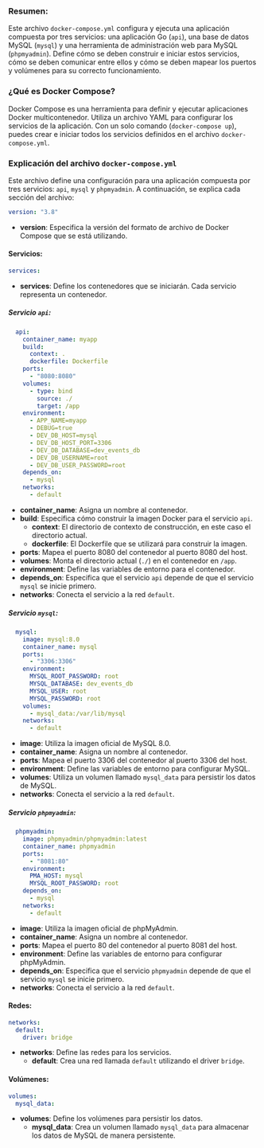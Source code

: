 ### Resumen:

Este archivo `docker-compose.yml` configura y ejecuta una aplicación compuesta por tres servicios: una aplicación Go (`api`), una base de datos MySQL (`mysql`) y una herramienta de administración web para MySQL (`phpmyadmin`). Define cómo se deben construir e iniciar estos servicios, cómo se deben comunicar entre ellos y cómo se deben mapear los puertos y volúmenes para su correcto funcionamiento.

### ¿Qué es Docker Compose?

Docker Compose es una herramienta para definir y ejecutar aplicaciones Docker multicontenedor. Utiliza un archivo YAML para configurar los servicios de la aplicación. Con un solo comando (`docker-compose up`), puedes crear e iniciar todos los servicios definidos en el archivo `docker-compose.yml`.

### Explicación del archivo `docker-compose.yml`

Este archivo define una configuración para una aplicación compuesta por tres servicios: `api`, `mysql` y `phpmyadmin`. A continuación, se explica cada sección del archivo:

```yaml
version: "3.8"
```
- **version**: Especifica la versión del formato de archivo de Docker Compose que se está utilizando.

#### Servicios:

```yaml
services:
```
- **services**: Define los contenedores que se iniciarán. Cada servicio representa un contenedor.

##### Servicio `api`:

```yaml
  api:
    container_name: myapp
    build:
      context: .
      dockerfile: Dockerfile
    ports:
      - "8080:8080"
    volumes:
      - type: bind
        source: ./
        target: /app
    environment:
      - APP_NAME=myapp
      - DEBUG=true
      - DEV_DB_HOST=mysql
      - DEV_DB_HOST_PORT=3306
      - DEV_DB_DATABASE=dev_events_db
      - DEV_DB_USERNAME=root
      - DEV_DB_USER_PASSWORD=root
    depends_on:
      - mysql
    networks:
      - default
```
- **container_name**: Asigna un nombre al contenedor.
- **build**: Especifica cómo construir la imagen Docker para el servicio `api`.
  - **context**: El directorio de contexto de construcción, en este caso el directorio actual.
  - **dockerfile**: El Dockerfile que se utilizará para construir la imagen.
- **ports**: Mapea el puerto 8080 del contenedor al puerto 8080 del host.
- **volumes**: Monta el directorio actual (`./`) en el contenedor en `/app`.
- **environment**: Define las variables de entorno para el contenedor.
- **depends_on**: Especifica que el servicio `api` depende de que el servicio `mysql` se inicie primero.
- **networks**: Conecta el servicio a la red `default`.

##### Servicio `mysql`:

```yaml
  mysql:
    image: mysql:8.0
    container_name: mysql
    ports:
      - "3306:3306"
    environment:
      MYSQL_ROOT_PASSWORD: root
      MYSQL_DATABASE: dev_events_db
      MYSQL_USER: root
      MYSQL_PASSWORD: root
    volumes:
      - mysql_data:/var/lib/mysql
    networks:
      - default
```
- **image**: Utiliza la imagen oficial de MySQL 8.0.
- **container_name**: Asigna un nombre al contenedor.
- **ports**: Mapea el puerto 3306 del contenedor al puerto 3306 del host.
- **environment**: Define las variables de entorno para configurar MySQL.
- **volumes**: Utiliza un volumen llamado `mysql_data` para persistir los datos de MySQL.
- **networks**: Conecta el servicio a la red `default`.

##### Servicio `phpmyadmin`:

```yaml
  phpmyadmin:
    image: phpmyadmin/phpmyadmin:latest
    container_name: phpmyadmin
    ports:
      - "8081:80"
    environment:
      PMA_HOST: mysql
      MYSQL_ROOT_PASSWORD: root
    depends_on:
      - mysql
    networks:
      - default
```
- **image**: Utiliza la imagen oficial de phpMyAdmin.
- **container_name**: Asigna un nombre al contenedor.
- **ports**: Mapea el puerto 80 del contenedor al puerto 8081 del host.
- **environment**: Define las variables de entorno para configurar phpMyAdmin.
- **depends_on**: Especifica que el servicio `phpmyadmin` depende de que el servicio `mysql` se inicie primero.
- **networks**: Conecta el servicio a la red `default`.

#### Redes:

```yaml
networks:
  default:
    driver: bridge
```
- **networks**: Define las redes para los servicios.
  - **default**: Crea una red llamada `default` utilizando el driver `bridge`.

#### Volúmenes:

```yaml
volumes:
  mysql_data:
```
- **volumes**: Define los volúmenes para persistir los datos.
  - **mysql_data**: Crea un volumen llamado `mysql_data` para almacenar los datos de MySQL de manera persistente.

